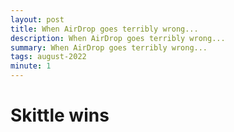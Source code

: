 ```yaml
---
layout: post
title: When AirDrop goes terribly wrong...
description: When AirDrop goes terribly wrong...
summary: When AirDrop goes terribly wrong...
tags: august-2022
minute: 1
---
```


# Skittle wins